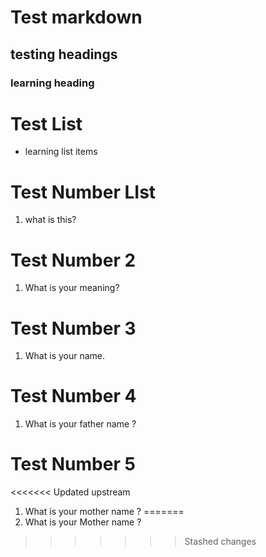 # Test markdown
## testing headings
### learning heading

# Test List
- learning list items

# Test Number LIst
1. what is this?

# Test Number 2
1. What is your meaning?

# Test Number 3
1. What is your name.

# Test Number 4
1. What is your father name ?

# Test Number 5
<<<<<<< Updated upstream
1. What is your mother name ?
=======
1. What is your Mother name ?
>>>>>>> Stashed changes
